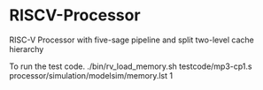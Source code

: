 # RISCV-Processor
RISC-V Processor with five-sage pipeline and split two-level cache hierarchy

To run the test code.
./bin/rv_load_memory.sh testcode/mp3-cp1.s processor/simulation/modelsim/memory.lst 1
